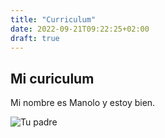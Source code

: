 ```yaml
---
title: "Curriculum"
date: 2022-09-21T09:22:25+02:00
draft: true
---
```


## Mi curiculum

Mi nombre es Manolo y estoy bien.

![Tu padre](https://encrypted-tbn0.gstatic.com/images?q=tbn:ANd9GcTTKHCDMg5pKFgCVM2DpUcqrFsQ5XI0A7KBRfAGV-IENA&s)


